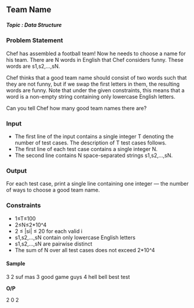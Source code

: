 <h2><div id="title">Team Name</h2></div>

##### Topic : Data Structure

### Problem Statement

<div id="problem_statement">
Сhef has assembled a football team! Now he needs to choose a name for his team. There are N words in English that Chef considers funny. These words are s1,s2,…,sN.

Chef thinks that a good team name should consist of two words such that they are not funny, but if we swap the first letters in them, the resulting words are funny. Note that under the given constraints, this means that a word is a non-empty string containing only lowercase English letters.

Can you tell Chef how many good team names there are?
</div>

### Input

- The first line of the input contains a single integer T denoting the number of test cases. The description of T
test cases follows.
- The first line of each test case contains a single integer N.
- The second line contains N space-separated strings s1,s2,…,sN.

### Output

For each test case, print a single line containing one integer — the number of ways to choose a good team name.

### Constraints

- 1≤T≤100
- 2≤N≤2*10^4
- 2 ≤ |si| ≤ 20 for each valid i
- s1,s2,…,sN contain only lowercase English letters
- s1,s2,…,sN are pairwise distinct
- The sum of N over all test cases does not exceed 2*10^4

#### Sample

3
2
suf mas
3
good game guys
4
hell bell best test

__O/P__

2
0
2